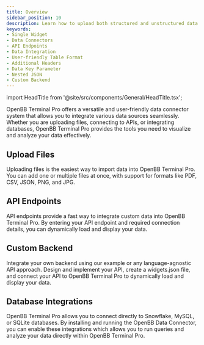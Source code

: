 ```yaml
---
title: Overview
sidebar_position: 10
description: Learn how to upload both structured and unstructured data to OpenBB Terminal with just a few clicks.
keywords:
- Single Widget
- Data Connectors
- API Endpoints
- Data Integration
- User-friendly Table Format
- Additional Headers
- Data Key Parameter
- Nested JSON
- Custom Backend
---
```


import HeadTitle from '@site/src/components/General/HeadTitle.tsx';

<HeadTitle title="Overview | OpenBB Terminal Docs" />

OpenBB Terminal Pro offers a versatile and user-friendly data connector system that allows you to integrate various data sources seamlessly. Whether you are uploading files, connecting to APIs, or integrating databases, OpenBB Terminal Pro provides the tools you need to visualize and analyze your data effectively.

## Upload Files

Uploading files is the easiest way to import data into OpenBB Terminal Pro. You can add one or multiple files at once, with support for formats like PDF, CSV, JSON, PNG, and JPG.

## API Endpoints

API endpoints provide a fast way to integrate custom data into OpenBB Terminal Pro. By entering your API endpoint and required connection details, you can dynamically load and display your data.

## Custom Backend

Integrate your own backend using our example or any language-agnostic API approach. Design and implement your API, create a widgets.json file, and connect your API to OpenBB Terminal Pro to dynamically load and display your data.

## Database Integrations

OpenBB Terminal Pro allows you to connect directly to Snowflake, MySQL, or SQLite databases. By installing and running the OpenBB Data Connector, you can enable these integrations which allows you to run queries and analyze your data directly within OpenBB Terminal Pro.